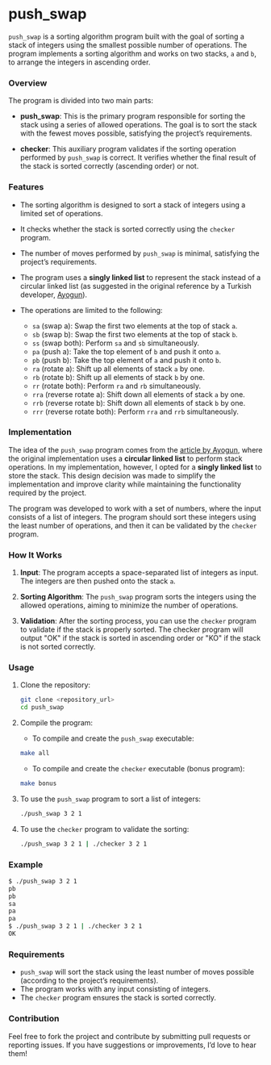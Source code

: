 # push_swap

`push_swap` is a sorting algorithm program built with the goal of sorting a stack of integers using the smallest possible number of operations. The program implements a sorting algorithm and works on two stacks, `a` and `b`, to arrange the integers in ascending order.

### Overview

The program is divided into two main parts:

- **push_swap**: This is the primary program responsible for sorting the stack using a series of allowed operations. The goal is to sort the stack with the fewest moves possible, satisfying the project’s requirements.

- **checker**: This auxiliary program validates if the sorting operation performed by `push_swap` is correct. It verifies whether the final result of the stack is sorted correctly (ascending order) or not.

### Features

- The sorting algorithm is designed to sort a stack of integers using a limited set of operations.
- It checks whether the stack is sorted correctly using the `checker` program.
- The number of moves performed by `push_swap` is minimal, satisfying the project’s requirements.
- The program uses a **singly linked list** to represent the stack instead of a circular linked list (as suggested in the original reference by a Turkish developer, [Ayogun](https://medium.com/@ayogun/push-swap-c1f5d2d41e97)).
- The operations are limited to the following:

  - `sa` (swap a): Swap the first two elements at the top of stack `a`.
  - `sb` (swap b): Swap the first two elements at the top of stack `b`.
  - `ss` (swap both): Perform `sa` and `sb` simultaneously.
  - `pa` (push a): Take the top element of `b` and push it onto `a`.
  - `pb` (push b): Take the top element of `a` and push it onto `b`.
  - `ra` (rotate a): Shift up all elements of stack `a` by one.
  - `rb` (rotate b): Shift up all elements of stack `b` by one.
  - `rr` (rotate both): Perform `ra` and `rb` simultaneously.
  - `rra` (reverse rotate a): Shift down all elements of stack `a` by one.
  - `rrb` (reverse rotate b): Shift down all elements of stack `b` by one.
  - `rrr` (reverse rotate both): Perform `rra` and `rrb` simultaneously.

### Implementation

The idea of the `push_swap` program comes from the [article by Ayogun](https://medium.com/@ayogun/push-swap-c1f5d2d41e97), where the original implementation uses a **circular linked list** to perform stack operations. In my implementation, however, I opted for a **singly linked list** to store the stack. This design decision was made to simplify the implementation and improve clarity while maintaining the functionality required by the project.

The program was developed to work with a set of numbers, where the input consists of a list of integers. The program should sort these integers using the least number of operations, and then it can be validated by the `checker` program.

### How It Works

1. **Input**: The program accepts a space-separated list of integers as input. The integers are then pushed onto the stack `a`.
   
2. **Sorting Algorithm**: The `push_swap` program sorts the integers using the allowed operations, aiming to minimize the number of operations.
   
3. **Validation**: After the sorting process, you can use the `checker` program to validate if the stack is properly sorted. The checker program will output "OK" if the stack is sorted in ascending order or "KO" if the stack is not sorted correctly.

### Usage

1. Clone the repository:
   ```bash
   git clone <repository_url>
   cd push_swap
   ```

2. Compile the program:
   - To compile and create the `push_swap` executable:
   ```bash
   make all
   ```
   - To compile and create the `checker` executable (bonus program):
   ```bash
   make bonus
   ```
   
3. To use the `push_swap` program to sort a list of integers:
   ```bash
   ./push_swap 3 2 1
   ```

4. To use the `checker` program to validate the sorting:
   ```bash
   ./push_swap 3 2 1 | ./checker 3 2 1
   ```

### Example

```bash
$ ./push_swap 3 2 1
pb
pb
sa
pa
pa
$ ./push_swap 3 2 1 | ./checker 3 2 1
OK
```

### Requirements

- `push_swap` will sort the stack using the least number of moves possible (according to the project’s requirements).
- The program works with any input consisting of integers.
- The `checker` program ensures the stack is sorted correctly.

### Contribution

Feel free to fork the project and contribute by submitting pull requests or reporting issues. If you have suggestions or improvements, I’d love to hear them!
